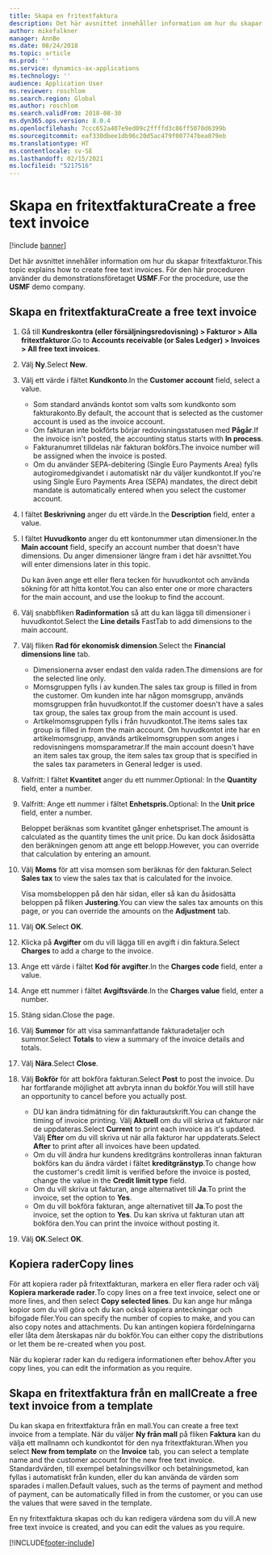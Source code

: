```yaml
---
title: Skapa en fritextfaktura
description: Det här avsnittet innehåller information om hur du skapar fritextfakturor.
author: mikefalkner
manager: AnnBe
ms.date: 08/24/2018
ms.topic: article
ms.prod: ''
ms.service: dynamics-ax-applications
ms.technology: ''
audience: Application User
ms.reviewer: roschlom
ms.search.region: Global
ms.author: roschlom
ms.search.validFrom: 2018-08-30
ms.dyn365.ops.version: 8.0.4
ms.openlocfilehash: 7ccc652a407e9ed09c2ffffd3c86ff5070d6399b
ms.sourcegitcommit: eaf330dbee1db96c20d5ac479f007747bea079eb
ms.translationtype: HT
ms.contentlocale: sv-SE
ms.lasthandoff: 02/15/2021
ms.locfileid: "5217516"
---
```

# <a name="create-a-free-text-invoice"></a><span data-ttu-id="31405-103">Skapa en fritextfaktura</span><span class="sxs-lookup"><span data-stu-id="31405-103">Create a free text invoice</span></span>

[!include [banner](../includes/banner.md)]

<span data-ttu-id="31405-104">Det här avsnittet innehåller information om hur du skapar fritextfakturor.</span><span class="sxs-lookup"><span data-stu-id="31405-104">This topic explains how to create free text invoices.</span></span> <span data-ttu-id="31405-105">För den här proceduren använder du demonstrationsföretaget **USMF**.</span><span class="sxs-lookup"><span data-stu-id="31405-105">For the procedure, use the **USMF** demo company.</span></span>

## <a name="create-a-free-text-invoice"></a><span data-ttu-id="31405-106">Skapa en fritextfaktura</span><span class="sxs-lookup"><span data-stu-id="31405-106">Create a free text invoice</span></span>

1. <span data-ttu-id="31405-107">Gå till **Kundreskontra (eller försäljningsredovisning) \> Fakturor \> Alla fritextfakturor**.</span><span class="sxs-lookup"><span data-stu-id="31405-107">Go to **Accounts receivable (or Sales Ledger) \> Invoices \> All free text invoices**.</span></span>
2. <span data-ttu-id="31405-108">Välj **Ny**.</span><span class="sxs-lookup"><span data-stu-id="31405-108">Select **New**.</span></span>
3. <span data-ttu-id="31405-109">Välj ett värde i fältet **Kundkonto**.</span><span class="sxs-lookup"><span data-stu-id="31405-109">In the **Customer account** field, select a value.</span></span>

    * <span data-ttu-id="31405-110">Som standard används kontot som valts som kundkonto som fakturakonto.</span><span class="sxs-lookup"><span data-stu-id="31405-110">By default, the account that is selected as the customer account is used as the invoice account.</span></span>
    * <span data-ttu-id="31405-111">Om fakturan inte bokförts börjar redovisningsstatusen med **Pågår**.</span><span class="sxs-lookup"><span data-stu-id="31405-111">If the invoice isn't posted, the accounting status starts with **In process**.</span></span>
    * <span data-ttu-id="31405-112">Fakturanumret tilldelas när fakturan bokförs.</span><span class="sxs-lookup"><span data-stu-id="31405-112">The invoice number will be assigned when the invoice is posted.</span></span>
    * <span data-ttu-id="31405-113">Om du använder SEPA-debitering (Single Euro Payments Area) fylls autogiromedgivandet i automatiskt när du väljer kundkontot.</span><span class="sxs-lookup"><span data-stu-id="31405-113">If you're using Single Euro Payments Area (SEPA) mandates, the direct debit mandate is automatically entered when you select the customer account.</span></span>

4. <span data-ttu-id="31405-114">I fältet **Beskrivning** anger du ett värde.</span><span class="sxs-lookup"><span data-stu-id="31405-114">In the **Description** field, enter a value.</span></span>
5. <span data-ttu-id="31405-115">I fältet **Huvudkonto** anger du ett kontonummer utan dimensioner.</span><span class="sxs-lookup"><span data-stu-id="31405-115">In the **Main account** field, specify an account number that doesn't have dimensions.</span></span> <span data-ttu-id="31405-116">Du anger dimensioner längre fram i det här avsnittet.</span><span class="sxs-lookup"><span data-stu-id="31405-116">You will enter dimensions later in this topic.</span></span>

    <span data-ttu-id="31405-117">Du kan även ange ett eller flera tecken för huvudkontot och använda sökning för att hitta kontot.</span><span class="sxs-lookup"><span data-stu-id="31405-117">You can also enter one or more characters for the main account, and use the lookup to find the account.</span></span>

6. <span data-ttu-id="31405-118">Välj snabbfliken **Radinformation** så att du kan lägga till dimensioner i huvudkontot.</span><span class="sxs-lookup"><span data-stu-id="31405-118">Select the **Line details** FastTab to add dimensions to the main account.</span></span>
7. <span data-ttu-id="31405-119">Välj fliken **Rad för ekonomisk dimension**.</span><span class="sxs-lookup"><span data-stu-id="31405-119">Select the **Financial dimensions line** tab.</span></span>

    * <span data-ttu-id="31405-120">Dimensionerna avser endast den valda raden.</span><span class="sxs-lookup"><span data-stu-id="31405-120">The dimensions are for the selected line only.</span></span>
    * <span data-ttu-id="31405-121">Momsgruppen fylls i av kunden.</span><span class="sxs-lookup"><span data-stu-id="31405-121">The sales tax group is filled in from the customer.</span></span> <span data-ttu-id="31405-122">Om kunden inte har någon momsgrupp, används momsgruppen från huvudkontot.</span><span class="sxs-lookup"><span data-stu-id="31405-122">If the customer doesn't have a sales tax group, the sales tax group from the main account is used.</span></span>
    * <span data-ttu-id="31405-123">Artikelmomsgruppen fylls i från huvudkontot.</span><span class="sxs-lookup"><span data-stu-id="31405-123">The items sales tax group is filled in from the main account.</span></span> <span data-ttu-id="31405-124">Om huvudkontot inte har en artikelmomsgrupp, används artikelmomsgruppen som anges i redovisningens momsparametrar.</span><span class="sxs-lookup"><span data-stu-id="31405-124">If the main account doesn't have an item sales tax group, the item sales tax group that is specified in the sales tax parameters in General ledger is used.</span></span>

8. <span data-ttu-id="31405-125">Valfritt: I fältet **Kvantitet** anger du ett nummer.</span><span class="sxs-lookup"><span data-stu-id="31405-125">Optional: In the **Quantity** field, enter a number.</span></span>
9. <span data-ttu-id="31405-126">Valfritt: Ange ett nummer i fältet **Enhetspris.**</span><span class="sxs-lookup"><span data-stu-id="31405-126">Optional: In the **Unit price** field, enter a number.</span></span>

    <span data-ttu-id="31405-127">Beloppet beräknas som kvantitet gånger enhetspriset.</span><span class="sxs-lookup"><span data-stu-id="31405-127">The amount is calculated as the quantity times the unit price.</span></span> <span data-ttu-id="31405-128">Du kan dock åsidosätta den beräkningen genom att ange ett belopp.</span><span class="sxs-lookup"><span data-stu-id="31405-128">However, you can override that calculation by entering an amount.</span></span>

10. <span data-ttu-id="31405-129">Välj **Moms** för att visa momsen som beräknas för den fakturan.</span><span class="sxs-lookup"><span data-stu-id="31405-129">Select **Sales tax** to view the sales tax that is calculated for the invoice.</span></span>

    <span data-ttu-id="31405-130">Visa momsbeloppen på den här sidan, eller så kan du åsidosätta beloppen på fliken **Justering**.</span><span class="sxs-lookup"><span data-stu-id="31405-130">You can view the sales tax amounts on this page, or you can override the amounts on the **Adjustment** tab.</span></span>

11. <span data-ttu-id="31405-131">Välj **OK**.</span><span class="sxs-lookup"><span data-stu-id="31405-131">Select **OK**.</span></span>
12. <span data-ttu-id="31405-132">Klicka på **Avgifter** om du vill lägga till en avgift i din faktura.</span><span class="sxs-lookup"><span data-stu-id="31405-132">Select **Charges** to add a charge to the invoice.</span></span>
13. <span data-ttu-id="31405-133">Ange ett värde i fältet **Kod för avgifter**.</span><span class="sxs-lookup"><span data-stu-id="31405-133">In the **Charges code** field, enter a value.</span></span>
14. <span data-ttu-id="31405-134">Ange ett nummer i fältet **Avgiftsvärde**.</span><span class="sxs-lookup"><span data-stu-id="31405-134">In the **Charges value** field, enter a number.</span></span>
15. <span data-ttu-id="31405-135">Stäng sidan.</span><span class="sxs-lookup"><span data-stu-id="31405-135">Close the page.</span></span>
16. <span data-ttu-id="31405-136">Välj **Summor** för att visa sammanfattande fakturadetaljer och summor.</span><span class="sxs-lookup"><span data-stu-id="31405-136">Select **Totals** to view a summary of the invoice details and totals.</span></span>
17. <span data-ttu-id="31405-137">Välj **Nära**.</span><span class="sxs-lookup"><span data-stu-id="31405-137">Select **Close**.</span></span>
18. <span data-ttu-id="31405-138">Välj **Bokför** för att bokföra fakturan.</span><span class="sxs-lookup"><span data-stu-id="31405-138">Select **Post** to post the invoice.</span></span> <span data-ttu-id="31405-139">Du har fortfarande möjlighet att avbryta innan du bokför.</span><span class="sxs-lookup"><span data-stu-id="31405-139">You will still have an opportunity to cancel before you actually post.</span></span>

    * <span data-ttu-id="31405-140">DU kan ändra tidmätning för din fakturautskrift.</span><span class="sxs-lookup"><span data-stu-id="31405-140">You can change the timing of invoice printing.</span></span> <span data-ttu-id="31405-141">Välj **Aktuell** om du vill skriva ut fakturor när de uppdateras.</span><span class="sxs-lookup"><span data-stu-id="31405-141">Select **Current** to print each invoice as it's updated.</span></span> <span data-ttu-id="31405-142">Välj **Efter** om du vill skriva ut när alla fakturor har uppdaterats.</span><span class="sxs-lookup"><span data-stu-id="31405-142">Select **After** to print after all invoices have been updated.</span></span>
    * <span data-ttu-id="31405-143">Om du vill ändra hur kundens kreditgräns kontrolleras innan fakturan bokförs kan du ändra värdet i fältet **kreditgränstyp**.</span><span class="sxs-lookup"><span data-stu-id="31405-143">To change how the customer's credit limit is verified before the invoice is posted, change the value in the **Credit limit type** field.</span></span>
    * <span data-ttu-id="31405-144">Om du vill skriva ut fakturan, ange alternativet till **Ja**.</span><span class="sxs-lookup"><span data-stu-id="31405-144">To print the invoice, set the option to **Yes**.</span></span>
    * <span data-ttu-id="31405-145">Om du vill bokföra fakturan, ange alternativet till **Ja**.</span><span class="sxs-lookup"><span data-stu-id="31405-145">To post the invoice, set the option to **Yes**.</span></span> <span data-ttu-id="31405-146">Du kan skriva ut fakturan utan att bokföra den.</span><span class="sxs-lookup"><span data-stu-id="31405-146">You can print the invoice without posting it.</span></span>

19. <span data-ttu-id="31405-147">Välj **OK**.</span><span class="sxs-lookup"><span data-stu-id="31405-147">Select **OK**.</span></span>

## <a name="copy-lines"></a><span data-ttu-id="31405-148">Kopiera rader</span><span class="sxs-lookup"><span data-stu-id="31405-148">Copy lines</span></span>
<span data-ttu-id="31405-149">För att kopiera rader på fritextfakturan, markera en eller flera rader och välj **Kopiera markerade rader**.</span><span class="sxs-lookup"><span data-stu-id="31405-149">To copy lines on a free text invoice, select one or more lines, and then select **Copy selected lines**.</span></span> <span data-ttu-id="31405-150">Du kan ange hur många kopior som du vill göra och du kan också kopiera anteckningar och bifogade filer.</span><span class="sxs-lookup"><span data-stu-id="31405-150">You can specify the number of copies to make, and you can also copy notes and attachments.</span></span> <span data-ttu-id="31405-151">Du kan antingen kopiera fördelningarna eller låta dem återskapas när du bokför.</span><span class="sxs-lookup"><span data-stu-id="31405-151">You can either copy the distributions or let them be re-created when you post.</span></span>

<span data-ttu-id="31405-152">När du kopierar rader kan du redigera informationen efter behov.</span><span class="sxs-lookup"><span data-stu-id="31405-152">After you copy lines, you can edit the information as you require.</span></span>

## <a name="create-a-free-text-invoice-from-a-template"></a><span data-ttu-id="31405-153">Skapa en fritextfaktura från en mall</span><span class="sxs-lookup"><span data-stu-id="31405-153">Create a free text invoice from a template</span></span>
<span data-ttu-id="31405-154">Du kan skapa en fritextfaktura från en mall.</span><span class="sxs-lookup"><span data-stu-id="31405-154">You can create a free text invoice from a template.</span></span> <span data-ttu-id="31405-155">När du väljer **Ny från mall** på fliken **Faktura** kan du välja ett mallnamn och kundkontot för den nya fritextfakturan.</span><span class="sxs-lookup"><span data-stu-id="31405-155">When you select **New from template** on the **Invoice** tab, you can select a template name and the customer account for the new free text invoice.</span></span> <span data-ttu-id="31405-156">Standardvärden, till exempel betalningsvillkor och betalningsmetod, kan fyllas i automatiskt från kunden, eller du kan använda de värden som sparades i mallen.</span><span class="sxs-lookup"><span data-stu-id="31405-156">Default values, such as the terms of payment and method of payment, can be automatically filled in from the customer, or you can use the values that were saved in the template.</span></span>

<span data-ttu-id="31405-157">En ny fritextfaktura skapas och du kan redigera värdena som du vill.</span><span class="sxs-lookup"><span data-stu-id="31405-157">A new free text invoice is created, and you can edit the values as you require.</span></span>


[!INCLUDE[footer-include](../../includes/footer-banner.md)]